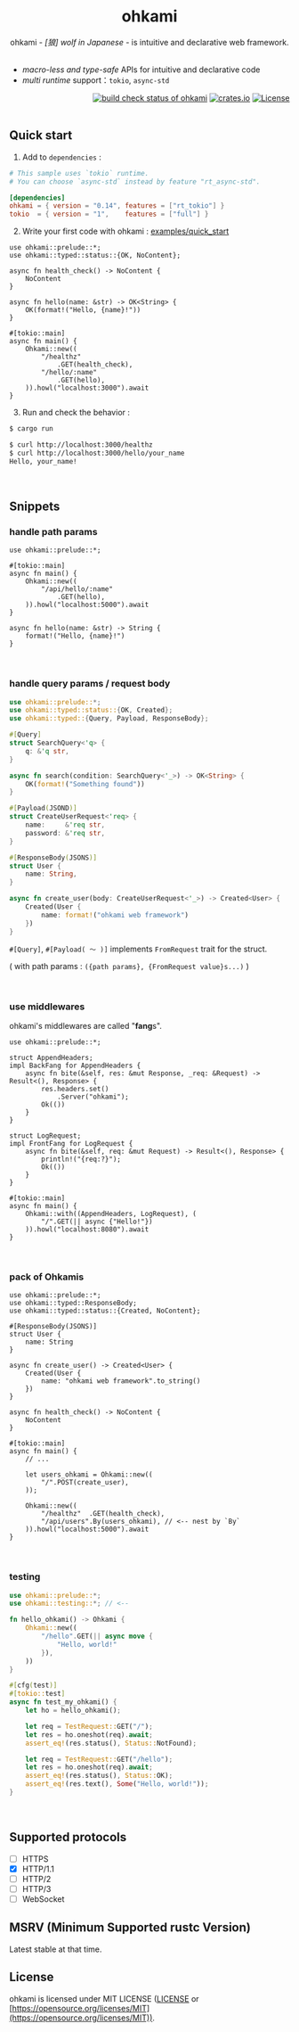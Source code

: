 <div align="center">
    <h1>ohkami</h1>
    ohkami <em>- [狼] wolf in Japanese -</em> is intuitive and declarative web framework.
</div>

<br>

- *macro-less and type-safe* APIs for intuitive and declarative code
- *multi runtime* support：`tokio`, `async-std`

<div align="right">
    <a href="https://github.com/kana-rus/ohkami/actions"><img alt="build check status of ohkami" src="https://github.com/kana-rus/ohkami/actions/workflows/CI.yml/badge.svg"/></a>
    <a href="https://crates.io/crates/ohkami"><img alt="crates.io" src="https://img.shields.io/crates/v/ohkami" /></a>
    <a href="https://github.com/kana-rus/ohkami/blob/main/LICENSE"><img alt="License" src="https://img.shields.io/crates/l/ohkami.svg" /></a>
</div>

<br>

## Quick start
1. Add to `dependencies` :

```toml
# This sample uses `tokio` runtime.
# You can choose `async-std` instead by feature "rt_async-std".

[dependencies]
ohkami = { version = "0.14", features = ["rt_tokio"] }
tokio  = { version = "1",    features = ["full"] }
```

2. Write your first code with ohkami : [examples/quick_start](https://github.com/kana-rus/ohkami/blob/main/examples/quick_start/src/main.rs)

```rust,no_run
use ohkami::prelude::*;
use ohkami::typed::status::{OK, NoContent};

async fn health_check() -> NoContent {
    NoContent
}

async fn hello(name: &str) -> OK<String> {
    OK(format!("Hello, {name}!"))
}

#[tokio::main]
async fn main() {
    Ohkami::new((
        "/healthz"
            .GET(health_check),
        "/hello/:name"
            .GET(hello),
    )).howl("localhost:3000").await
}
```

3. Run and check the behavior :

```sh
$ cargo run
```
```sh
$ curl http://localhost:3000/healthz
$ curl http://localhost:3000/hello/your_name
Hello, your_name!
```

<br>

## Snippets

### handle path params
```rust,no_run
use ohkami::prelude::*;

#[tokio::main]
async fn main() {
    Ohkami::new((
        "/api/hello/:name"
            .GET(hello),
    )).howl("localhost:5000").await
}

async fn hello(name: &str) -> String {
    format!("Hello, {name}!")
}
```

<br>

### handle query params / request body
```rust
use ohkami::prelude::*;
use ohkami::typed::status::{OK, Created};
use ohkami::typed::{Query, Payload, ResponseBody};

#[Query]
struct SearchQuery<'q> {
    q: &'q str,
}

async fn search(condition: SearchQuery<'_>) -> OK<String> {
    OK(format!("Something found"))
}

#[Payload(JSOND)]
struct CreateUserRequest<'req> {
    name:     &'req str,
    password: &'req str,
}

#[ResponseBody(JSONS)]
struct User {
    name: String,
}

async fn create_user(body: CreateUserRequest<'_>) -> Created<User> {
    Created(User {
        name: format!("ohkami web framework")
    })
}
```
`#[Query]`, `#[Payload( 〜 )]` implements `FromRequest` trait for the struct.

( with path params : `({path params}, {FromRequest value}s...)` )

<br>

### use middlewares
ohkami's middlewares are called "**fang**s".

```rust,no_run
use ohkami::prelude::*;

struct AppendHeaders;
impl BackFang for AppendHeaders {
    async fn bite(&self, res: &mut Response, _req: &Request) -> Result<(), Response> {
        res.headers.set()
            .Server("ohkami");
        Ok(())
    }
}

struct LogRequest;
impl FrontFang for LogRequest {
    async fn bite(&self, req: &mut Request) -> Result<(), Response> {
        println!("{req:?}");
        Ok(())
    }
}

#[tokio::main]
async fn main() {
    Ohkami::with((AppendHeaders, LogRequest), (
        "/".GET(|| async {"Hello!"})
    )).howl("localhost:8080").await
}

```

<br>

### pack of Ohkamis
```rust,no_run
use ohkami::prelude::*;
use ohkami::typed::ResponseBody;
use ohkami::typed::status::{Created, NoContent};

#[ResponseBody(JSONS)]
struct User {
    name: String
}

async fn create_user() -> Created<User> {
    Created(User {
        name: "ohkami web framework".to_string()
    })
}

async fn health_check() -> NoContent {
    NoContent
}

#[tokio::main]
async fn main() {
    // ...

    let users_ohkami = Ohkami::new((
        "/".POST(create_user),
    ));

    Ohkami::new((
        "/healthz"  .GET(health_check),
        "/api/users".By(users_ohkami), // <-- nest by `By`
    )).howl("localhost:5000").await
}
```

<br>

### testing
```rust
use ohkami::prelude::*;
use ohkami::testing::*; // <--

fn hello_ohkami() -> Ohkami {
    Ohkami::new((
        "/hello".GET(|| async move {
            "Hello, world!"
        }),
    ))
}

#[cfg(test)]
#[tokio::test]
async fn test_my_ohkami() {
    let ho = hello_ohkami();

    let req = TestRequest::GET("/");
    let res = ho.oneshot(req).await;
    assert_eq!(res.status(), Status::NotFound);

    let req = TestRequest::GET("/hello");
    let res = ho.oneshot(req).await;
    assert_eq!(res.status(), Status::OK);
    assert_eq!(res.text(), Some("Hello, world!"));
}
```

<br>

## Supported protocols
- [ ] HTTPS
- [x] HTTP/1.1
- [ ] HTTP/2
- [ ] HTTP/3
- [ ] WebSocket

## MSRV (Minimum Supported rustc Version)
Latest stable at that time.

## License
ohkami is licensed under MIT LICENSE ([LICENSE](https://github.com/kana-rus/ohkami/blob/main/LICENSE) or [https://opensource.org/licenses/MIT](https://opensource.org/licenses/MIT)).
